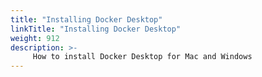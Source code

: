 ```yaml
---
title: "Installing Docker Desktop"
linkTitle: "Installing Docker Desktop"
weight: 912
description: >-
     How to install Docker Desktop for Mac and Windows
---
```


